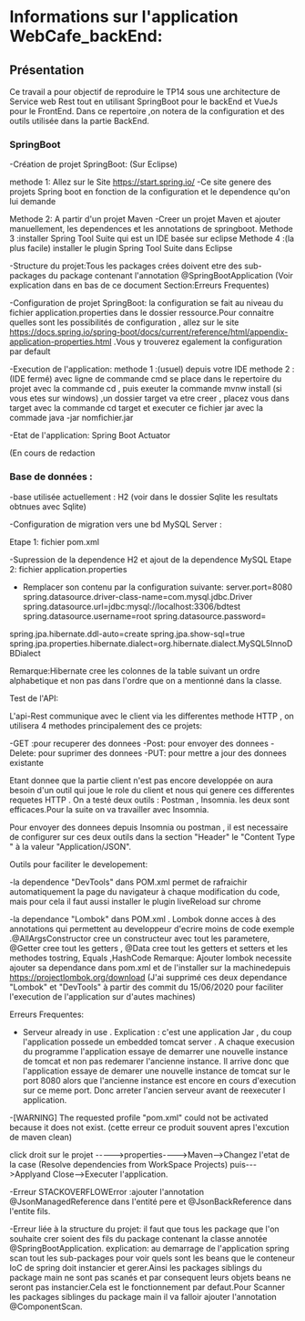 # Informations sur l'application WebCafe_backEnd:

## Présentation

Ce travail a pour objectif de reproduire le TP14 sous une architecture de Service web Rest tout en utilisant SpringBoot pour le backEnd et VueJs pour le FrontEnd.
Dans ce repertoire ,on notera de la configuration et des outils  utilisée dans la partie BackEnd.


### SpringBoot


-Création de projet SpringBoot: (Sur Eclipse)
  
   methode 1: Allez sur le Site https://start.spring.io/
             -Ce site genere des projets Spring boot en fonction de la configuration et le dependence qu'on lui demande

   Methode 2: A partir d'un projet Maven
             -Creer un projet Maven et ajouter manuellement, les dependences et les annotations de springboot.
   Methode 3 :installer Spring Tool Suite qui est un IDE basée sur eclipse 
   Methode 4 :(la plus facile) installer le plugin Spring Tool Suite dans Eclipse 
              

-Structure du projet:Tous les packages crées doivent etre des sub-packages du package contenant l'annotation @SpringBootApplication
(Voir explication dans en bas de ce document Section:Erreurs Frequentes)

-Configuration de projet SpringBoot:
la configuration se fait au niveau du fichier application.properties dans le dossier ressource.Pour connaitre quelles sont les possibilités de configuration , allez sur le site https://docs.spring.io/spring-boot/docs/current/reference/html/appendix-application-properties.html .Vous y trouverez egalement la configuration par default

-Execution de l'application:
   methode 1 :(usuel) depuis votre IDE
   methode 2 :(IDE fermé) avec ligne de commande cmd
               se place dans le repertoire du projet avec la commande cd , puis exeuter la commande mvnw install (si vous etes sur windows) ,un dossier target va etre creer , placez vous dans target avec la commande cd target et executer ce fichier jar avec la commade java -jar nomfichier.jar

-Etat de l'application: Spring Boot Actuator 

(En cours de redaction

### Base de données :

-base utilisée actuellement : H2 
 (voir dans le dossier Sqlite les resultats obtnues avec Sqlite)

-Configuration de migration vers une bd MySQL Server :

 Etape 1: fichier pom.xml

 -Supression de la dependence H2 et ajout de la dependence MySQL
Etape 2: fichier application.properties

- Remplacer son contenu par la configuration suivante:
server.port=8080
spring.datasource.driver-class-name=com.mysql.jdbc.Driver
spring.datasource.url=jdbc:mysql://localhost:3306/bdtest
spring.datasource.username=root
spring.datasource.password=

spring.jpa.hibernate.ddl-auto=create
spring.jpa.show-sql=true
spring.jpa.properties.hibernate.dialect=org.hibernate.dialect.MySQL5InnoDBDialect


Remarque:Hibernate cree les colonnes de la table suivant un ordre alphabetique et non pas dans l'ordre que on a mentionné dans la classe.

Test de l'API:

L'api-Rest communique avec le client via les differentes methode HTTP , on utilisera 4 methodes principalement des ce projets:

-GET :pour recuperer des donnees
-Post: pour envoyer des donnees
-Delete: pour suprimer des donnees
-PUT: pour mettre a jour des donnees existante

Etant donnee que la partie client n'est pas encore developpée on aura besoin d'un outil qui joue le role du client et nous qui genere ces differentes requetes HTTP .
On a testé deux outils : Postman , Insomnia. les deux sont efficaces.Pour la suite on va travailler avec Insomnia.

Pour envoyer des donnees depuis Insomnia ou postman , il est necessaire de configurer sur ces deux outils dans la section "Header" le "Content Type " à la valeur "Application/JSON".

Outils pour faciliter le developement:

-la dependence "DevTools" dans POM.xml permet de rafraichir automatiquement la page du navigateur à chaque modification du code, mais pour cela il faut aussi installer le plugin liveReload sur chrome


-la dependance "Lombok" dans POM.xml . Lombok donne acces à des annotations qui permettent au developpeur d'ecrire moins de code
exemple .@AllArgsConstructor cree un constructeur avec tout les parametere, @Getter cree tout les getters , @Data cree tout les getters et setters et les methodes tostring, Equals ,HashCode
Remarque: Ajouter lombok necessite ajouter sa dependance dans pom.xml et de l'installer sur la machinedepuis https://projectlombok.org/download 
(J'ai supprimé ces deux dependance "Lombok" et "DevTools" à partir des commit du 15/06/2020 pour faciliter l'execution de l'application sur d'autes machines)

Erreurs Frequentes:

- Serveur already in use .  Explication : c'est une application Jar , du coup l'application possede un embedded tomcat server . A chaque execusion du programme l'application essaye de demarrer une nouvelle instance de tomcat et non pas redemarer l'ancienne instance. Il arrive donc que l'application essaye de demarer une nouvelle instance de tomcat sur le port 8080 alors que l'ancienne instance est encore en cours d'execution sur ce meme port.
Donc arreter l'ancien serveur avant de reexecuter l application. 

-[WARNING] The requested profile "pom.xml" could not be activated because it does not exist. (cette erreur ce produit souvent apres l'excution de maven clean)

click droit sur le projet ----->properties---->Maven-->Changez l'etat de la case (Resolve dependencies from WorkSpace Projects) puis--->Applyand Close-->Executer l'application.


-Erreur STACKOVERFLOWError :ajouter l'annotation  @JsonManagedReference  dans l'entité pere et @JsonBackReference  dans l'entite fils. 

-Erreur liée à la structure du projet: il faut que tous les package  que l'on souhaite crer soient des fils du package contenant la classe annotée @SpringBootApplication.
explication: au demarrage de l'application spring scan tout les sub-packages pour voir quels sont les beans que le conteneur IoC de spring doit instancier et gerer.Ainsi les packages siblings du package main ne sont pas scanés et par consequent leurs objets beans ne seront pas instancier.Cela est le fonctionnement par defaut.Pour Scanner les packages siblinges du package main il va falloir ajouter l'annotation @ComponentScan.


